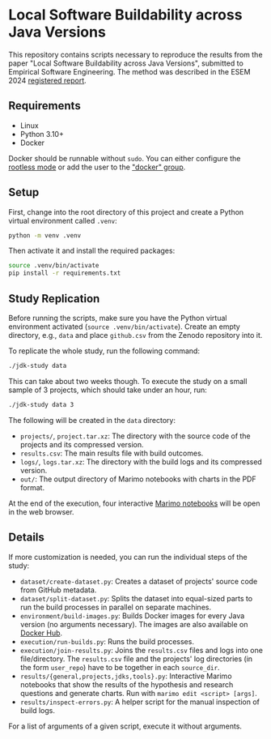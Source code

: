 # Local Software Buildability across Java Versions

This repository contains scripts necessary to reproduce the results from the paper "Local Software Buildability across Java Versions", submitted to Empirical Software Engineering. The method was described in the ESEM 2024 [registered report](https://arxiv.org/pdf/2408.11544).

## Requirements

- Linux
- Python 3.10+
- Docker

Docker should be runnable without `sudo`. You can either configure the [rootless mode](https://docs.docker.com/engine/security/rootless/) or add the user to the ["docker" group](https://docs.docker.com/engine/install/linux-postinstall/#manage-docker-as-a-non-root-user).

## Setup

First, change into the root directory of this project and create a Python virtual environment called `.venv`:

```bash
python -m venv .venv
```

Then activate it and install the required packages:

```bash
source .venv/bin/activate
pip install -r requirements.txt
```

## Study Replication

Before running the scripts, make sure you have the Python virtual environment activated (`source .venv/bin/activate`). Create an empty directory, e.g., `data` and place `github.csv` from the Zenodo repository into it.

To replicate the whole study, run the following command:

```bash
./jdk-study data
```

This can take about two weeks though. To execute the study on a small sample of 3 projects, which should take under an hour, run:

```bash
./jdk-study data 3
```

The following will be created in the `data` directory:
- `projects/`, `project.tar.xz`: The directory with the source code of the projects and its compressed version.
- `results.csv`: The main results file with build outcomes.
- `logs/`, `logs.tar.xz`: The directory with the build logs and its compressed version.
- `out/`: The output directory of Marimo notebooks with charts in the PDF format.

At the end of the execution, four interactive [Marimo notebooks](https://marimo.io) will be open in the web browser.

## Details

If more customization is needed, you can run the individual steps of the study:
- `dataset/create-dataset.py`: Creates a dataset of projects' source code from GitHub metadata.
- `dataset/split-dataset.py`: Splits the dataset into equal-sized parts to run the build processes in parallel on separate machines.
- `environment/build-images.py`: Builds Docker images for every Java version (no arguments necessary). The images are also available on [Docker Hub](https://hub.docker.com/r/sulir/jdk-study).
- `execution/run-builds.py`: Runs the build processes.
- `execution/join-results.py`: Joins the `results.csv` files and logs into one file/directory. The `results.csv` file and the projects' log directories (in the form `user_repo`) have to be together in each `source_dir`.
- `results/{general,projects,jdks,tools}.py`: Interactive Marimo notebooks that show the results of the hypothesis and research questions and generate charts. Run with `marimo edit <script> [args]`.
- `results/inspect-errors.py`: A helper script for the manual inspection of build logs.

For a list of arguments of a given script, execute it without arguments.
